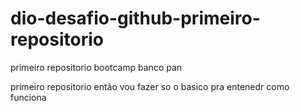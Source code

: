 # dio-desafio-github-primeiro-repositorio
primeiro repositorio bootcamp banco pan

primeiro repositorio então vou fazer so o basico pra entenedr como funciona

